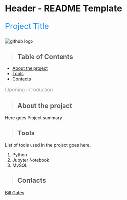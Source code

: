 # Header - README Template

<p style="color:Dodgerblue;font-size:1.8em"> Project Title </p>

![github logo](https://github.githubassets.com/images/modules/logog_pages/Octocat.png "Github logo - markdown")



>## Table of Contents
* [About the project](#AboutTheProject)
* [Tools](#Tools)
* [Contacts](#Contacts)
  

<p style="color:darkgray;font-size:1.2em;font-family:Sans-Serif"> 
Opening introduction </p>

<a class="anchor" id="AboutTheProject"></a>
>## About the project
Here goes Project summary

<a class="anchor" id="Tools"></a>
>## Tools
List of tools used in the project goes here.
1. Python
2. Jupyter Notebook
3. MySQL

<a class="anchor" id="Contacts"></a>
>## Contacts

[Bill Gates](https://www.linkedin.com/in/williamhgates/detail/recent-activity/posts/)







